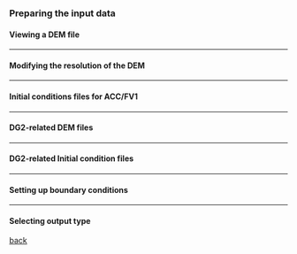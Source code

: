 ### Preparing the input data



#### Viewing a DEM file

---

#### Modifying the resolution of the DEM

---

#### Initial conditions files for ACC/FV1

---

#### DG2-related DEM files

---

#### DG2-related Initial condition files

---

#### Setting up boundary conditions

---

#### Selecting output type




[back](https://www.seamlesswave.com/Merewether.html)
